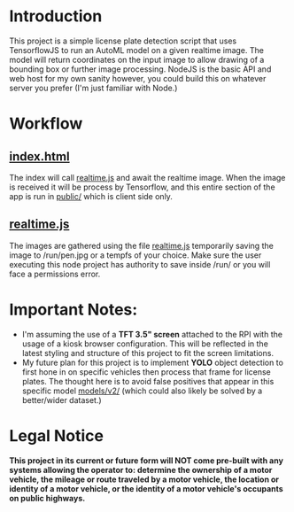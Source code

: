 # Introduction

This project is a simple license plate detection script that uses TensorflowJS to run an AutoML model on a given realtime image. The model will return coordinates on the input image to allow drawing of a bounding box or further image processing. NodeJS is the basic API and web host for my own sanity however, you could build this on whatever server you prefer (I'm just familiar with Node.)

# Workflow

## [index.html](public/index.html)
The index will call [realtime.js](routes/realtime.js) and await the realtime image. When the image is received it will be process by Tensorflow, and this entire section of the app is run in [public/](public/) which is client side only.

## [realtime.js](routes/realtime.js)
The images are gathered using the file [realtime.js](routes/realtime.js) temporarily saving the image to /run/pen.jpg or a tempfs of your choice. Make sure the user executing this node project has authority to save inside /run/ or you will face a permissions error.

# Important Notes:

* I'm assuming the use of a __TFT 3.5" screen__ attached to the RPI with the usage of a kiosk browser configuration. This will be reflected in the latest styling and structure of this project to fit the screen limitations.
* My future plan for this project is to implement __YOLO__ object detection to first hone in on specific vehicles then process that frame for license plates. The thought here is to avoid false positives that appear in this specific model [models/v2/](models/v2/) (which could also likely be solved by a better/wider dataset.)

# Legal Notice

__This project in its current or future form will NOT come pre-built with any systems allowing the operator to: determine the ownership of a motor vehicle, the mileage or route traveled by a motor vehicle, the location or identity of a motor vehicle, or the identity of a motor vehicle's occupants on public highways.__